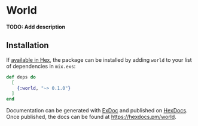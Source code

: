 # World

**TODO: Add description**

## Installation

If [available in Hex](https://hex.pm/docs/publish), the package can be installed
by adding `world` to your list of dependencies in `mix.exs`:

```elixir
def deps do
  [
    {:world, "~> 0.1.0"}
  ]
end
```

Documentation can be generated with [ExDoc](https://github.com/elixir-lang/ex_doc)
and published on [HexDocs](https://hexdocs.pm). Once published, the docs can
be found at <https://hexdocs.pm/world>.

